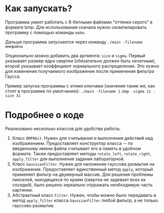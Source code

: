 # Как запускать?
Программа умеет работать с 8-битными файлами "оттенки серого" в формате bmp. 
Для использования сначала нужно скомпилировать программу с помощью команды ```make```. 

Дальше программа запускается через команду ```./main -filename имяфайла```

Опционально можно добавить два аргмента: ```size``` и ```sigma```. Первый указывает размер ядра свертки (обязательно должен быть нечетным), второй указывает коэффициент нормального распределения. Это нужно для изменения получаемого изображения после применения фильтра Гаусса.

Пример запуска программы с этими ключами (значения такие же, как стоят в программе по умолчанию): ```./main -filename 1.bmp -sigma 11 -size 31```

# Подробнее о коде
Реализовано несколько классов для удобства работы.
1. Класс ```BMP8bit```. Нужен для считывания и выполнения действий над изображением. Предоставляет конструктор класса -- по введенному имени файла считывает его в память в удобном формате. Также предоставляет методы ```rotate_left```, ```rotate_right```, ```apply_filter``` для выполнения задания лабораторной.
2. Класс ```GaussianFilter```. Нужен для наложения гауссова размытия  на изображение. Предоставляет единственный метод ```apply```, который применяет фильтр на двумерный массив. Для решения проблемы пикселей, находящихся по краям (свертка не задевает всех их соседей), было решено зеркально отрражать необходимую часть картинки. 
3. Абстрактный класс ```Filter```. Нужен, чтобы можно было передавать в метод ```apply_filter``` класса ```GaussianFilter``` любой фильтр, а не только гауссово размытие.